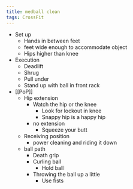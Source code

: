 ```yaml
---
title: medball clean
tags: CrossFit
---
```


- Set up
	- Hands in between feet
	- feet wide enough to accommodate object
	- Hips higher than knee
- Execution
	- Deadlift 
	- Shrug
	- Pull under
	- Stand up with ball in front rack
- [[PoP]]
	- Hip extension
		- Watch the hip or the knee
			- Look for lockout in knee
			- Snappy hip is a happy hip
		- no extension
			- Squeeze your butt
	- Receiving position
		- power cleaning and riding it down
	- ball path
		- Death grip
		- Curling ball
			- Hold ball
		- Throwing the ball up a little
			- Use fists
